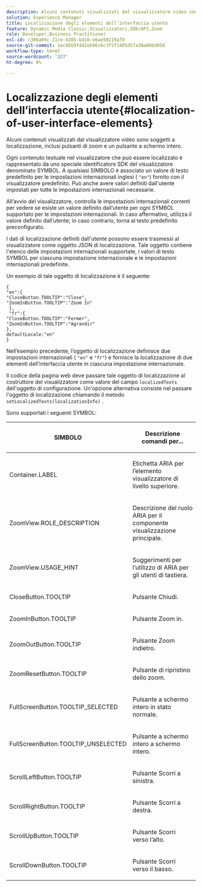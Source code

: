 ```yaml
---
description: Alcuni contenuti visualizzati dal visualizzatore video sono soggetti a localizzazione, inclusi pulsanti di zoom e un pulsante a schermo intero.
solution: Experience Manager
title: Localizzazione degli elementi dell’interfaccia utente
feature: Dynamic Media Classic,Visualizzatori,SDK/API,Zoom
role: Developer,Business Practitioner
exl-id: c386a09c-21ce-4105-b416-e6ae50219af0
source-git-commit: 1ec8b59f442eb96c6c3f5f1405d57a38a86bd056
workflow-type: tm+mt
source-wordcount: '327'
ht-degree: 0%

---
```


# Localizzazione degli elementi dell’interfaccia utente{#localization-of-user-interface-elements}

Alcuni contenuti visualizzati dal visualizzatore video sono soggetti a localizzazione, inclusi pulsanti di zoom e un pulsante a schermo intero.

Ogni contenuto testuale nel visualizzatore che può essere localizzato è rappresentato da uno speciale identificatore SDK del visualizzatore denominato SYMBOL. A qualsiasi SIMBOLO è associato un valore di testo predefinito per le impostazioni internazionali inglesi ( `"en"`) fornito con il visualizzatore predefinito. Può anche avere valori definiti dall&#39;utente impostati per tutte le impostazioni internazionali necessarie.

All’avvio del visualizzatore, controlla le impostazioni internazionali correnti per vedere se esiste un valore definito dall’utente per ogni SYMBOL supportato per le impostazioni internazionali. In caso affermativo, utilizza il valore definito dall’utente; in caso contrario, torna al testo predefinito preconfigurato.

I dati di localizzazione definiti dall&#39;utente possono essere trasmessi al visualizzatore come oggetto JSON di localizzazione. Tale oggetto contiene l&#39;elenco delle impostazioni internazionali supportate, i valori di testo SYMBOL per ciascuna impostazione internazionale e le impostazioni internazionali predefinite.

Un esempio di tale oggetto di localizzazione è il seguente:

```
{ 
"en":{ 
"CloseButton.TOOLTIP":"Close", 
"ZoomInButton.TOOLTIP":"Zoom In" 
 }, 
 "fr":{ 
"CloseButton.TOOLTIP":"Fermer", 
"ZoomInButton.TOOLTIP":"Agrandir" 
}, 
defaultLocale:"en" 
}
```

Nell’esempio precedente, l’oggetto di localizzazione definisce due impostazioni internazionali ( `"en"` e `"fr"`) e fornisce la localizzazione di due elementi dell’interfaccia utente in ciascuna impostazione internazionale.

Il codice della pagina web deve passare tale oggetto di localizzazione al costruttore del visualizzatore come valore del campo `localizedTexts` dell&#39;oggetto di configurazione. Un&#39;opzione alternativa consiste nel passare l&#39;oggetto di localizzazione chiamando il metodo `setLocalizedTexts(localizationInfo)` .

Sono supportati i seguenti SYMBOL:

<table id="table_58C40353B7244335872350C98DF2CFB3"> 
 <thead> 
  <tr> 
   <th colname="col1" class="entry"> <p>SIMBOLO </p> </th> 
   <th colname="col2" class="entry"> <p>Descrizione comandi per... </p> </th> 
  </tr> 
 </thead>
 <tbody> 
  <tr> 
   <td colname="col1"> <p> <span class="codeph"> Container.LABEL  </span> </p> </td> 
   <td colname="col2"> <p>Etichetta ARIA per l’elemento visualizzatore di livello superiore. </p> </td> 
  </tr> 
  <tr> 
   <td colname="col1"> <p> <span class="codeph"> ZoomView.ROLE_DESCRIPTION  </span> </p> </td> 
   <td colname="col2"> <p>Descrizione del ruolo ARIA per il componente visualizzazione principale. </p> </td> 
  </tr> 
  <tr> 
   <td colname="col1"> <p> <span class="codeph"> ZoomView.USAGE_HINT  </span> </p> </td> 
   <td colname="col2"> <p>Suggerimenti per l’utilizzo di ARIA per gli utenti di tastiera. </p> </td> 
  </tr> 
  <tr> 
   <td colname="col1"> <p> <span class="codeph"> CloseButton.TOOLTIP  </span> </p> </td> 
   <td colname="col2"> <p>Pulsante Chiudi. </p> </td> 
  </tr> 
  <tr> 
   <td colname="col1"> <p> <span class="codeph"> ZoomInButton.TOOLTIP  </span> </p> </td> 
   <td colname="col2"> <p>Pulsante Zoom in. </p> </td> 
  </tr> 
  <tr> 
   <td colname="col1"> <p> <span class="codeph"> ZoomOutButton.TOOLTIP  </span> </p> </td> 
   <td colname="col2"> <p>Pulsante Zoom indietro. </p> </td> 
  </tr> 
  <tr> 
   <td colname="col1"> <p> <span class="codeph"> ZoomResetButton.TOOLTIP  </span> </p> </td> 
   <td colname="col2"> <p>Pulsante di ripristino dello zoom. </p> </td> 
  </tr> 
  <tr> 
   <td colname="col1"> <p> <span class="codeph"> FullScreenButton.TOOLTIP_SELECTED  </span> </p> </td> 
   <td colname="col2"> <p>Pulsante a schermo intero in stato normale. </p> </td> 
  </tr> 
  <tr> 
   <td colname="col1"> <p> <span class="codeph"> FullScreenButton.TOOLTIP_UNSELECTED  </span> </p> </td> 
   <td colname="col2"> <p>Pulsante a schermo intero a schermo intero. </p> </td> 
  </tr> 
  <tr> 
   <td colname="col1"> <p> <span class="codeph"> ScrollLeftButton.TOOLTIP  </span> </p> </td> 
   <td colname="col2"> <p>Pulsante Scorri a sinistra. </p> </td> 
  </tr> 
  <tr> 
   <td colname="col1"> <p> <span class="codeph"> ScrollRightButton.TOOLTIP  </span> </p> </td> 
   <td colname="col2"> <p>Pulsante Scorri a destra. </p> </td> 
  </tr> 
  <tr> 
   <td colname="col1"> <p> <span class="codeph"> ScrollUpButton.TOOLTIP  </span> </p> </td> 
   <td colname="col2"> <p>Pulsante Scorri verso l’alto. </p> </td> 
  </tr> 
  <tr> 
   <td colname="col1"> <p> <span class="codeph"> ScrollDownButton.TOOLTIP  </span> </p> </td> 
   <td colname="col2"> <p>Pulsante Scorri verso il basso. </p> </td> 
  </tr> 
 </tbody> 
</table>
